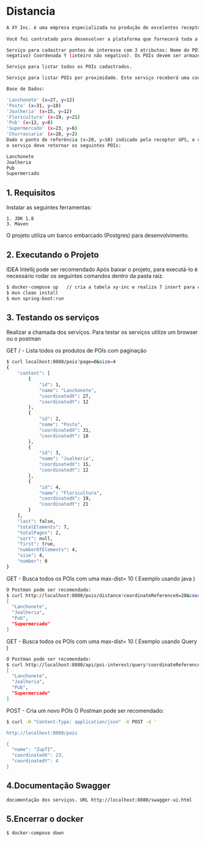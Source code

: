 # Distancia

```sh
A XY Inc. é uma empresa especializada na produção de excelentes receptores GPS (Global Positioning System). A diretoria está empenhada em lançar um dispositivo inovador que promete auxiliar pessoas na localização de ponto de interesse (POIs), e precisa muito de sua ajuda. 
 
Você foi contratado para desenvolver a plataforma que fornecerá toda a inteligência ao dispositivo. Esta plataforma deve ser baseada em serviços, de forma a flexibilizar a integração, sendo estes:  

Serviço para cadastrar pontos de interesse com 3 atributos: Nome do POI, Coordenada X (inteiro não 
negativo) Coordenada Y (inteiro não negativo). Os POIs devem ser armazenados em uma base de dados. 

Serviço para listar todos os POIs cadastrados.  

Serviço para listar POIs por proximidade. Este serviço receberá uma coordenada X e uma c oordenada Y, especificando um ponto de referência, em como uma distância máxima (d- max) em metros. O serviço deverá retornar todos os POIs da base de dados que estejam a uma distância menor ou igual a d-max a partir do ponto de referência. Exemplo:  

Base de Dados:  

'Lanchonete' (x=27, y=12)  
'Posto' (x=31, y=18)  
'Joalheria' (x=15, y=12)  
'Floricultura' (x=19, y=21)  
'Pub' (x=12, y=8)  
'Supermercado' (x=23, y=6)  
'Churrascaria' (x=28, y=2)  
Dado o ponto de referência (x=20, y=10) indicado pelo receptor GPS, e uma distância máxima de 10 metros, 
o serviço deve retornar os seguintes POIs:   

Lanchonete 
Joalheria 
Pub 
Supermercado
```
 
## 1. Requisitos 

Instalar as seguintes ferramentas:

    1. JDK 1.8
    3. Maven
    
O projeto utiliza um banco embarcado (Postgres) para desenvolvimento.
 
## 2. Executando o Projeto
 IDEA Intellij pode ser recomendado
Após baixar o projeto, para executá-lo é necessário rodar os seguintes comandos dentro da pasta raiz.

```sh
$ docker-compose up   // cria a tabela xy-inc e realiza 7 insert para começar a testar os serviços de forma automatizada.
$ mvn clean install   
$ mvn spring-boot:run 
```
## 3. Testando os serviços
Realizar a chamada dos serviços. 
Para testar os serviços utilize um browser ou o postman


GET / - Lista todos os produtos de POIs  com paginação 
```sh
$ curl localhost:8080/pois?page=0&size=4
{
    "content": [
        {
            "id": 1,
            "name": "Lanchonete",
            "coordinatedX": 27,
            "coordinatedY": 12
        },
        {
            "id": 2,
            "name": "Posto",
            "coordinatedX": 31,
            "coordinatedY": 18
        },
        {
            "id": 3,
            "name": "Joalheria",
            "coordinatedX": 15,
            "coordinatedY": 12
        },
        {
            "id": 4,
            "name": "Floricultura",
            "coordinatedX": 19,
            "coordinatedY": 21
        }
    ],
    "last": false,
    "totalElements": 7,
    "totalPages": 2,
    "sort": null,
    "first": true,
    "numberOfElements": 4,
    "size": 4,
    "number": 0
}
```

GET - Busca todos os POIs com uma max-dist= 10 ( Exemplo usando java )
```sh
O Postman pode ser recomendado:
$ curl http://localhost:8080/pois/distance?coordinateReferenceX=20&coordinateReferenceY=10&distance=10
[
  "Lanchonete",
  "Joalheria",
  "Pub",
  "Supermercado"
]
```

GET - Busca todos os POIs com uma max-dist= 10 ( Exemplo usando Query )
```sh
O Postman pode ser recomendado:
$ curl http://localhost:8080/api/poi-interest/query?coordinateReferenceX=20&coordinateReferenceY=10&distance=10
[
  "Lanchonete",
  "Joalheria",
  "Pub",
  "Supermercado"
]
```

POST - Cria um novo POIs 
O Postman pode ser recomendado:
```sh
$ curl -H "Content-Type: application/json" -X POST -d '

http://localhost:8080/pois

{  
  "name": "ZupTI",
  "coordinatedX": 23, 
  "coordinatedY": 4
}

```
## 4.Documentação Swagger

```sh
documentação dos serviços. URL http://localhost:8080/swagger-ui.html

```

## 5.Encerrar o docker
```sh
$ docker-compose down

```
